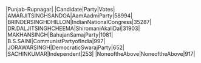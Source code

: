  
|Punjab-Rupnagar|
|Candidate|Party|Votes|
|AMARJITSINGHSANDOA|AamAadmiParty|58994|
|BRINDERSINGHDHILLON|IndianNationalCongress|35287|
|DR.DALJITSINGHCHEEMA|ShiromaniAkaliDal|31903|
|MAKHANSINGH|BahujanSamajParty|1081|
|B.S.SAINI|CommunistPartyofIndia|997|
|JORAWARSINGH|DemocraticSwarajParty|652|
|SACHINKUMAR|Independent|253|
|NoneoftheAbove|NoneoftheAbove|917|
